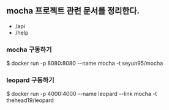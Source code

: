 ## mocha 프로젝트 관련 문서를 정리한다.

 - /api
 - /help
 
### mocha 구동하기
 $ docker run -p 8080:8080 --name mocha -t seyun95/mocha

### leopard 구동하기
 $ docker run -p 4000:4000 --name leopard --link mocha -t thehead19/leopard
 
